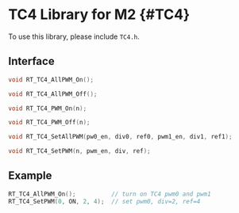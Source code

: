# TC4 Library for M2  {#TC4}

To use this library, please include `TC4.h`.

## Interface

```C
void RT_TC4_AllPWM_On();

void RT_TC4_AllPWM_Off();

void RT_TC4_PWM_On(n);

void RT_TC4_PWM_Off(n);

void RT_TC4_SetAllPWM(pw0_en, div0, ref0, pwm1_en, div1, ref1);

void RT_TC4_SetPWM(n, pwm_en, div, ref);
```

## Example

```C
RT_TC4_AllPWM_On();          // turn on TC4 pwm0 and pwm1
RT_TC4_SetPWM(0, ON, 2, 4);  // set pwm0, div=2, ref=4
```
